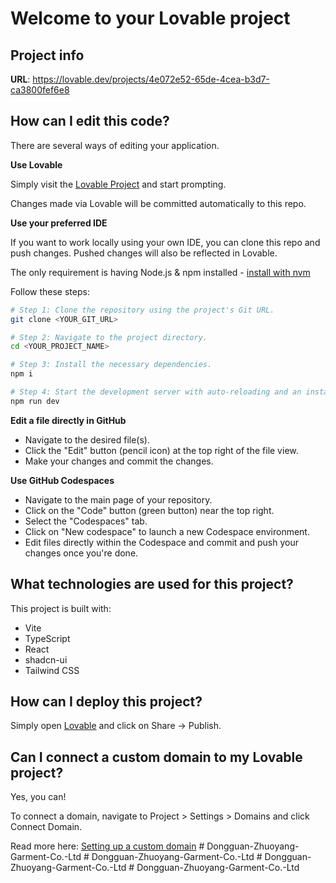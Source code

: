 # Welcome to your Lovable project

## Project info

**URL**: https://lovable.dev/projects/4e072e52-65de-4cea-b3d7-ca3800fef6e8

## How can I edit this code?

There are several ways of editing your application.

**Use Lovable**

Simply visit the [Lovable Project](https://lovable.dev/projects/4e072e52-65de-4cea-b3d7-ca3800fef6e8) and start prompting.

Changes made via Lovable will be committed automatically to this repo.

**Use your preferred IDE**

If you want to work locally using your own IDE, you can clone this repo and push changes. Pushed changes will also be reflected in Lovable.

The only requirement is having Node.js & npm installed - [install with nvm](https://github.com/nvm-sh/nvm#installing-and-updating)

Follow these steps:

```sh
# Step 1: Clone the repository using the project's Git URL.
git clone <YOUR_GIT_URL>

# Step 2: Navigate to the project directory.
cd <YOUR_PROJECT_NAME>

# Step 3: Install the necessary dependencies.
npm i

# Step 4: Start the development server with auto-reloading and an instant preview.
npm run dev
```

**Edit a file directly in GitHub**

- Navigate to the desired file(s).
- Click the "Edit" button (pencil icon) at the top right of the file view.
- Make your changes and commit the changes.

**Use GitHub Codespaces**

- Navigate to the main page of your repository.
- Click on the "Code" button (green button) near the top right.
- Select the "Codespaces" tab.
- Click on "New codespace" to launch a new Codespace environment.
- Edit files directly within the Codespace and commit and push your changes once you're done.

## What technologies are used for this project?

This project is built with:

- Vite
- TypeScript
- React
- shadcn-ui
- Tailwind CSS

## How can I deploy this project?

Simply open [Lovable](https://lovable.dev/projects/4e072e52-65de-4cea-b3d7-ca3800fef6e8) and click on Share -> Publish.

## Can I connect a custom domain to my Lovable project?

Yes, you can!

To connect a domain, navigate to Project > Settings > Domains and click Connect Domain.

Read more here: [Setting up a custom domain](https://docs.lovable.dev/tips-tricks/custom-domain#step-by-step-guide)
#   D o n g g u a n - Z h u o y a n g - G a r m e n t - C o . - L t d  
 #   D o n g g u a n - Z h u o y a n g - G a r m e n t - C o . - L t d  
 #   D o n g g u a n - Z h u o y a n g - G a r m e n t - C o . - L t d  
 #   D o n g g u a n - Z h u o y a n g - G a r m e n t - C o . - L t d  
 